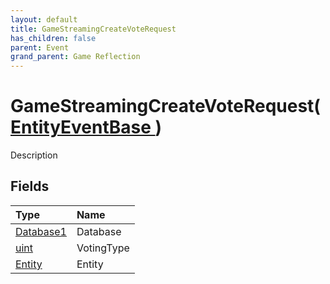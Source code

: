 ```yaml
---
layout: default
title: GameStreamingCreateVoteRequest
has_children: false
parent: Event
grand_parent: Game Reflection
---
```

# GameStreamingCreateVoteRequest( [ EntityEventBase ](/riftbreaker-wiki/docs/game-reflection/events/entity_event_base/) )
Description 

## Fields

| Type | Name |
|:----------|:--------------|
| [Database1](/riftbreaker-wiki/docs/game-reflection/components/database1/) | Database |
| [uint](/riftbreaker-wiki/docs/game-reflection/components/uint/) | VotingType |
| [Entity](/riftbreaker-wiki/docs/game-reflection/classes/entity/) | Entity |

